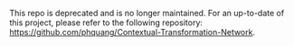 This repo is deprecated and is no longer maintained. For an up-to-date of this project, please refer to the following repository: https://github.com/phquang/Contextual-Transformation-Network.

